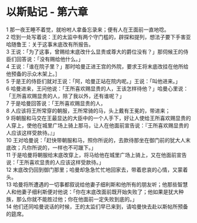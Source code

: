 # 以斯贴记 - 第六章
  
 1 那一夜王睡不着觉，就吩咐人拿备忘录来；便有人在王面前一直地唸。  
 2 唸到一处写着说：王的太监中有两个守门槛的，辟探和提列，想法子要下手害亚哈随鲁王：关于这事末底改有所报告。  
 3 王说：「为了这事，曾赐给末底改什么显贵或尊大的爵位没有？」那伺候王的侍臣们回答说：「没有赐给他什么。」  
 4 王说：「谁在院子里？」那时哈曼正进王宫的外院，要求王将末底改挂在他所给他预备的示众木架上。］  
 5 于是王的侍臣们就对王说：「阿，哈曼正站在院内呢。」王说：「叫他进来。」  
 6 哈曼进来，王问他说：「王所喜欢赐显贵的人，王该怎样待他？」哈曼心里说：「王所喜欢赐显贵的人，除了我以外，还有谁呢？」  
 7 于是哈曼回答说：「王所喜欢赐显贵的人，  
 8 人应该将王所常穿的朝服，王所常骑的马，头上戴有王冕的，带进来；  
 9 将朝服和马交在王最显达的大臣中的一个人手下，好让人使给王所喜欢赐显贵的人穿上，使他在城里广场上骑上那马，让人在他面前宣告说：『王所喜欢赐显贵的人应该这样受款待。』」  
 10 王对哈曼说：「赶快带朝服和马，照你所说的，去款待那坐在御门前的犹大人末底改；凡你所说的，一样也不可躐下。」  
 11 于是哈曼将朝服给末底改穿上，将马给他在城里广场上骑上，又在他面前宣告说：「王所喜欢显贵的人应该这样受款待。」  
 12 末底改仍回到御门那里；哈曼却急急忙忙地回家去，带着悲哀的心情，又蒙着头。  
 13 哈曼将所遭遇的一切事都叙说给他妻子细利斯和他所有的朋友听；他那些智慧人和他妻子细利斯便对他说：「你在末底改面前既开始失败了；他如果是犹大种族，那么你就不能胜过他；你在他面前一定失败到底的。」  
 14 他们还同哈曼说话的时候，王的太监们早已来到，请哈曼快去赴以斯帖所预备的筵席。